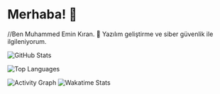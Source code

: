 # Merhaba! 👋
//Ben Muhammed Emin Kıran. 🌟 Yazılım geliştirme ve siber güvenlik ile ilgileniyorum.

![GitHub Stats](https://github-readme-stats.vercel.app/api?username=888KIRAN&show_icons=true&theme=tokyonight&count_private=true)

![Top Languages](https://github-readme-stats.vercel.app/api/top-langs/?username=888KIRAN&layout=compact&theme=tokyonight)



![Activity Graph](https://github-readme-activity-graph.vercel.app/graph?username=888KIRAN&theme=gruvbox)
![Wakatime Stats](https://github-readme-stats.vercel.app/api/wakatime?username=888KIRAN&apikey=waka_98cb0aba-4258-4ce0-88ec-2fefa6a4359d&theme=radical)

